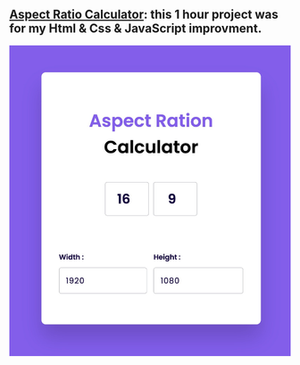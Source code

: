 ## [Aspect Ratio Calculator](https://amir83nasr.github.io/AspectRatioCaculator): this 1 hour project was for my Html & Css & JavaScript improvment.

![Preview](Preview.jpg)